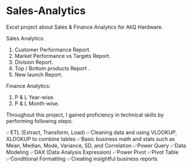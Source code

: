 # Sales-Analytics

Excel project about Sales & Finance Analytics for AtiQ Hardware.

Sales Analytics: 
 1. Customer Performance Report.
 2. Market Performance vs Targets Report.
 3. Division Report.
 4. Top / Bottom products Report .
 5. New launch Report.
 
 Finance Analytics: 
 1. P & L Year-wise.
 2. P & L Month-wise.

Throughout this project, I gained proficiency in technical skills by performing following steps:

✅ETL (Extract, Transform, Load)
✅Cleaning data and using VLOOKUP, XLOOKUP to combine tables
✅Basic business math and stats such as Mean, Median, Mode, Variance, SD, and Correlation
✅Power Query
✅Data Modeling
✅DAX (Data Analysis Expression)
✅Power Pivot
✅Pivot Table
✅Conditional Formatting
✅Creating insightful business reports
